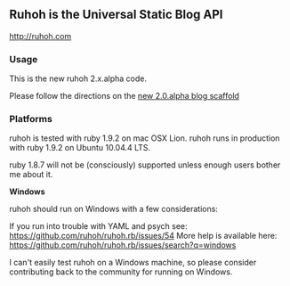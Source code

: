 ## Ruhoh is the Universal Static Blog API

<http://ruhoh.com>

### Usage

This is the new ruhoh 2.x.alpha code.

Please follow the directions on the [new 2.0.alpha blog scaffold](https://github.com/ruhoh/blog/tree/2.0.alpha#readme)

### Platforms

ruhoh is tested with ruby 1.9.2 on mac OSX Lion.
ruhoh runs in production with ruby 1.9.2 on Ubuntu 10.04.4 LTS.

ruby 1.8.7 will not be (consciously) supported unless enough users bother me about it.

**Windows**

ruhoh should run on Windows with a few considerations:

If you run into trouble with YAML and psych see: https://github.com/ruhoh/ruhoh.rb/issues/54
More help is available here: https://github.com/ruhoh/ruhoh.rb/issues/search?q=windows

I can't easily test ruhoh on a Windows machine, so please consider contributing back to the community for running on Windows.